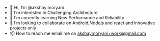 - 👋 Hi, I’m @akshay moryani
- 👀 I’m interested in  Challenging Architecture 
- 🌱 I’m currently learning  New Performance and Reliability
- 💞️ I’m looking to collaborate on  Android,Nodejs and react  and innovative projects only
- 📫 How to reach me  email me on  akshaymoryani+work@gmail.com

<!---
lakshay9131/lakshay9131 is a ✨ special ✨ repository because its `README.md` (this file) appears on your GitHub profile.
You can click the Preview link to take a look at your changes.
--->
